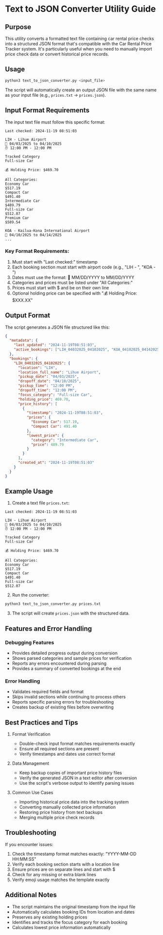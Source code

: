 # Text to JSON Converter Utility Guide

## Purpose
This utility converts a formatted text file containing car rental price checks into a structured JSON format that's compatible with the Car Rental Price Tracker system. It's particularly useful when you need to manually import price check data or convert historical price records.

## Usage
```bash
python3 text_to_json_converter.py <input_file>
```

The script will automatically create an output JSON file with the same name as your input file (e.g., `prices.txt` → `prices.json`).

## Input Format Requirements
The input text file must follow this specific format:

```text
Last checked: 2024-11-19 08:51:03

LIH - Lihue Airport
📅 04/03/2025 to 04/10/2025
⏰ 12:00 PM - 12:00 PM

Tracked Category
Full-size Car

💰 Holding Price: $469.70

All Categories:
Economy Car
$517.19
Compact Car
$491.40
Intermediate Car
$489.79
Full-size Car
$512.07
Premium Car
$589.54

KOA - Kailua-Kona International Airport
📅 04/10/2025 to 04/14/2025
...
```

### Key Format Requirements:
1. Must start with "Last checked:" timestamp
2. Each booking section must start with airport code (e.g., "LIH - ", "KOA - ")
3. Dates must use the format: 📅 MM/DD/YYYY to MM/DD/YYYY
4. Categories and prices must be listed under "All Categories:"
5. Prices must start with $ and be on their own line
6. Optional holding price can be specified with "💰 Holding Price: $XXX.XX"

## Output Format
The script generates a JSON file structured like this:

```json
{
  "metadata": {
    "last_updated": "2024-11-19T08:51:03",
    "active_bookings": ["LIH_04032025_04102025", "KOA_04102025_04142025"]
  },
  "bookings": {
    "LIH_04032025_04102025": {
      "location": "LIH",
      "location_full_name": "Lihue Airport",
      "pickup_date": "04/03/2025",
      "dropoff_date": "04/10/2025",
      "pickup_time": "12:00 PM",
      "dropoff_time": "12:00 PM",
      "focus_category": "Full-size Car",
      "holding_price": 469.70,
      "price_history": [
        {
          "timestamp": "2024-11-19T08:51:03",
          "prices": {
            "Economy Car": 517.19,
            "Compact Car": 491.40
          },
          "lowest_price": {
            "category": "Intermediate Car",
            "price": 489.79
          }
        }
      ],
      "created_at": "2024-11-19T08:51:03"
    }
  }
}
```

## Example Usage

1. Create a text file `prices.txt`:
```text
Last checked: 2024-11-19 08:51:03

LIH - Lihue Airport
📅 04/03/2025 to 04/10/2025
⏰ 12:00 PM - 12:00 PM

Tracked Category
Full-size Car

💰 Holding Price: $469.70

All Categories:
Economy Car
$517.19
Compact Car
$491.40
Full-size Car
$512.07
```

2. Run the converter:
```bash
python3 text_to_json_converter.py prices.txt
```

3. The script will create `prices.json` with the structured data.

## Features and Error Handling

### Debugging Features
- Provides detailed progress output during conversion
- Shows parsed categories and sample prices for verification
- Reports any errors encountered during parsing
- Provides a summary of converted bookings at the end

### Error Handling
- Validates required fields and format
- Skips invalid sections while continuing to process others
- Reports specific parsing errors for troubleshooting
- Creates backup of existing files before overwriting

## Best Practices and Tips

1. Format Verification
   - Double-check input format matches requirements exactly
   - Ensure all required sections are present
   - Verify timestamps and dates use correct format

2. Data Management
   - Keep backup copies of important price history files
   - Verify the generated JSON in a text editor after conversion
   - Use the script's verbose output to identify parsing issues

3. Common Use Cases
   - Importing historical price data into the tracking system
   - Converting manually collected price information
   - Restoring price history from text backups
   - Merging multiple price check records

## Troubleshooting

If you encounter issues:

1. Check the timestamp format matches exactly: "YYYY-MM-DD HH:MM:SS"
2. Verify each booking section starts with a location line
3. Ensure prices are on separate lines and start with $
4. Check for any missing or extra blank lines
5. Verify emoji usage matches the template exactly

## Additional Notes

- The script maintains the original timestamp from the input file
- Automatically calculates booking IDs from location and dates
- Preserves any existing holding prices
- Identifies and tracks the focus category for each booking
- Calculates lowest price information automatically
